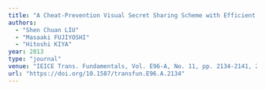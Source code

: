 ```yaml
---
title: "A Cheat-Prevention Visual Secret Sharing Scheme with Efficient Pixel Expansion"
authors:
  - "Shen Chuan LIU"
  - "Masaaki FUJIYOSHI"
  - "Hitoshi KIYA"
year: 2013
type: "journal"
venue: "IEICE Trans. Fundamentals, Vol. E96-A, No. 11, pp. 2134-2141, 2013-11-01."
url: "https://doi.org/10.1587/transfun.E96.A.2134"
---
```


